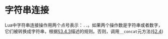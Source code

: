 字符串连接
========

Lua中字符串连接操作用两个点号表示：`..`。如果两个操作数是字符串或者数字，它们被转换成字符串，根据[§3.4.3](./3_4_3_coercions_and_conversions.md)描述的规则。否则，调用`__concat`元方法([§2.4](../../ch2/2_4_metatables_and_metamethods.md))
